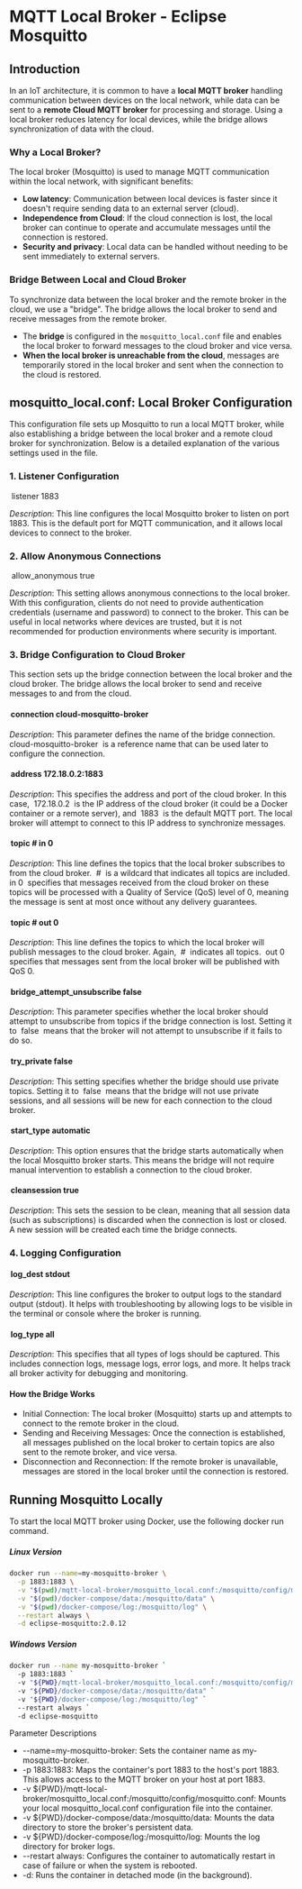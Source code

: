 # MQTT Local Broker - Eclipse Mosquitto

## Introduction

In an IoT architecture, it is common to have a **local MQTT broker** handling communication between devices on the local
network, while data can be sent to a **remote Cloud MQTT broker** for processing and storage. Using a local broker
reduces latency for local devices, while the bridge allows synchronization of data with the cloud.

### Why a Local Broker?

The local broker (Mosquitto) is used to manage MQTT communication within the local network, with significant benefits:

- **Low latency**: Communication between local devices is faster since it doesn't require sending data to an external
  server (cloud).
- **Independence from Cloud**: If the cloud connection is lost, the local broker can continue to operate and accumulate
  messages until the connection is restored.
- **Security and privacy**: Local data can be handled without needing to be sent immediately to external servers.

### Bridge Between Local and Cloud Broker

To synchronize data between the local broker and the remote broker in the cloud, we use a "bridge". The bridge allows
the local broker to send and receive messages from the remote broker.

- The **bridge** is configured in the `mosquitto_local.conf` file and enables the local broker to forward messages to
  the cloud broker and vice versa.
- **When the local broker is unreachable from the cloud**, messages are temporarily stored in the local broker and sent
  when the connection to the cloud is restored.

## mosquitto_local.conf: Local Broker Configuration

This configuration file sets up Mosquitto to run a local MQTT broker, while also establishing a bridge between the local
broker and a remote cloud broker for synchronization. Below is a detailed explanation of the various settings used in
the file.

### 1. Listener Configuration

⁠ listener 1883 ⁠

*Description*: This line configures the local Mosquitto broker to listen on port 1883. This is the default port for MQTT
communication, and it allows local devices to connect to the broker.

### 2. Allow Anonymous Connections

⁠ allow_anonymous true ⁠

*Description*: This setting allows anonymous connections to the local broker. With this configuration, clients do not
need to provide authentication credentials (username and password) to connect to the broker. This can be useful in local
networks where devices are trusted, but it is not recommended for production environments where security is important.

### 3. Bridge Configuration to Cloud Broker

This section sets up the bridge connection between the local broker and the cloud broker. The bridge allows the local
broker to send and receive messages to and from the cloud.

#### ⁠ connection cloud-mosquitto-broker ⁠

*Description*: This parameter defines the name of the bridge connection. ⁠ cloud-mosquitto-broker ⁠ is a reference name
that can be used later to configure the connection.

#### ⁠ address 172.18.0.2:1883 ⁠

*Description*: This specifies the address and port of the cloud broker. In this case, ⁠ 172.18.0.2 ⁠ is the IP address
of the cloud broker (it could be a Docker container or a remote server), and ⁠ 1883 ⁠ is the default MQTT port. The
local broker will attempt to connect to this IP address to synchronize messages.

#### ⁠ topic # in 0 ⁠

*Description*: This line defines the topics that the local broker subscribes to from the cloud broker. ⁠ # ⁠ is a
wildcard that indicates all topics are included. ⁠ in 0 ⁠ specifies that messages received from the cloud broker on
these topics will be processed with a Quality of Service (QoS) level of 0, meaning the message is sent at most once
without any delivery guarantees.

#### ⁠ topic # out 0 ⁠

*Description*: This line defines the topics to which the local broker will publish messages to the cloud broker. Again,
⁠ # ⁠ indicates all topics. ⁠ out 0 ⁠ specifies that messages sent from the local broker will be published with QoS 0.

#### ⁠ bridge_attempt_unsubscribe false ⁠

*Description*: This parameter specifies whether the local broker should attempt to unsubscribe from topics if the bridge
connection is lost. Setting it to ⁠ false ⁠ means that the broker will not attempt to unsubscribe if it fails to do so.

#### ⁠ try_private false ⁠

*Description*: This setting specifies whether the bridge should use private topics. Setting it to ⁠ false ⁠ means that
the bridge will not use private sessions, and all sessions will be new for each connection to the cloud broker.

#### ⁠ start_type automatic ⁠

*Description*: This option ensures that the bridge starts automatically when the local Mosquitto broker starts. This
means the bridge will not require manual intervention to establish a connection to the cloud broker.

#### ⁠ cleansession true ⁠

*Description*: This sets the session to be clean, meaning that all session data (such as subscriptions) is discarded
when the connection is lost or closed. A new session will be created each time the bridge connects.

### 4. Logging Configuration

#### ⁠ log_dest stdout ⁠

*Description*: This line configures the broker to output logs to the standard output (stdout). It helps with
troubleshooting by allowing logs to be visible in the terminal or console where the broker is running.

#### ⁠ log_type all ⁠

*Description*: This specifies that all types of logs should be captured. This includes connection logs, message logs,
error logs, and more. It helps track all broker activity for debugging and monitoring.

#### How the Bridge Works

- Initial Connection: The local broker (Mosquitto) starts up and attempts to connect to the remote broker in the cloud.
- Sending and Receiving Messages: Once the connection is established, all messages published on the local broker to
  certain topics are also sent to the remote broker, and vice versa.
- Disconnection and Reconnection: If the remote broker is unavailable, messages are stored in the local broker until the
  connection is restored.

## Running Mosquitto Locally

To start the local MQTT broker using Docker, use the following docker run command.

##### Linux Version

```bash
docker run --name=my-mosquitto-broker \
  -p 1883:1883 \
  -v "$(pwd)/mqtt-local-broker/mosquitto_local.conf:/mosquitto/config/mosquitto.conf" \
  -v "$(pwd)/docker-compose/data:/mosquitto/data" \
  -v "$(pwd)/docker-compose/log:/mosquitto/log" \
  --restart always \
  -d eclipse-mosquitto:2.0.12

```

##### Windows Version

```bash
docker run --name my-mosquitto-broker `
  -p 1883:1883 `
  -v "${PWD}/mqtt-local-broker/mosquitto_local.conf:/mosquitto/config/mosquitto.conf" `
  -v "${PWD}/docker-compose/data:/mosquitto/data" `
  -v "${PWD}/docker-compose/log:/mosquitto/log" `
  --restart always `
  -d eclipse-mosquitto
```

Parameter Descriptions

- --name=my-mosquitto-broker: Sets the container name as my-mosquitto-broker.
- -p 1883:1883: Maps the container's port 1883 to the host's port 1883. This allows access to the MQTT broker on your
  host at port 1883.
- -v ${PWD}/mqtt-local-broker/mosquitto_local.conf:/mosquitto/config/mosquitto.conf: Mounts your local
  mosquitto_local.conf configuration file into the container.
- -v ${PWD}/docker-compose/data:/mosquitto/data: Mounts the data directory to store the broker's persistent data.
- -v ${PWD}/docker-compose/log:/mosquitto/log: Mounts the log directory for broker logs.
- --restart always: Configures the container to automatically restart in case of failure or when the system is rebooted.
- -d: Runs the container in detached mode (in the background).
